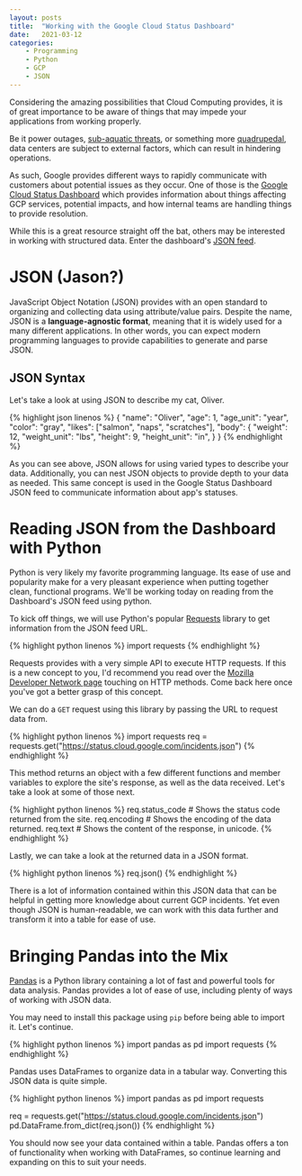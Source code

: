 ```yaml
---
layout: posts
title:  "Working with the Google Cloud Status Dashboard"
date:   2021-03-12
categories: 
    - Programming
    - Python
    - GCP
    - JSON
---
```


Considering the amazing possibilities that Cloud Computing provides, it is of great importance to be aware of things that may impede your applications from working properly. 

Be it power outages, [sub-aquatic threats](https://www.datacenterdynamics.com/en/news/battle-of-the-giants-google-v-shark/), or something more [quadrupedal](https://twitter.com/uhoelzle/status/1263333281891708929), data centers are subject to external factors, which can result in hindering operations.

As such, Google provides different ways to rapidly communicate with customers about potential issues as they occur. One of those is the [Google Cloud Status Dashboard](https://status.cloud.google.com/) which provides information about things affecting GCP services, potential impacts, and how internal teams are handling things to provide resolution.

While this is a great resource straight off the bat, others may be interested in working with structured data. Enter the dashboard's [JSON feed](https://status.cloud.google.com/incidents.json). 

# JSON (Jason?)

JavaScript Object Notation (JSON) provides with an open standard to organizing and collecting data using attribute/value pairs. Despite the name, JSON is a **language-agnostic format**, meaning that it is widely used for a many different applications. In other words, you can expect modern programming languages to provide capabilities to generate and parse JSON.

## JSON Syntax

Let's take a look at using JSON to describe my cat, Oliver.

{% highlight json linenos %}
{
    "name": "Oliver",
    "age": 1,
    "age_unit": "year",
    "color": "gray",
    "likes": ["salmon", "naps", "scratches"],
    "body": {
        "weight": 12,
        "weight_unit": "lbs",
        "height": 9,
        "height_unit": "in",
    }
}
{% endhighlight %}

As you can see above, JSON allows for using varied types to describe your data. Additionally, you can nest JSON objects to provide depth to your data as needed. This same concept is used in the Google Status Dashboard JSON feed to communicate information about app's statuses.

# Reading JSON from the Dashboard with Python

Python is very likely my favorite programming language. Its ease of use and popularity make for a very pleasant experience when putting together clean, functional programs. We'll be working today on reading from the Dashboard's JSON feed using python.

To kick off things, we will use Python's popular [Requests](https://requests.readthedocs.io/en/master/) library to get information from the JSON feed URL. 

{% highlight python linenos %}
import requests
{% endhighlight %}

Requests provides with a very simple API to execute HTTP requests. If this is a new concept to you, I'd recommend you read over the [Mozilla Developer Network page](https://developer.mozilla.org/en-US/docs/Web/HTTP/Methods) touching on HTTP methods. Come back here once you've got a better grasp of this concept.

We can do a `GET` request using this library by passing the URL to request data from.

{% highlight python linenos %}
import requests
req = requests.get("https://status.cloud.google.com/incidents.json")
{% endhighlight %}

This method returns an object with a few different functions and member variables to explore the site's response, as well as the data received. Let's take a look at some of those next.

{% highlight python linenos %}
req.status_code # Shows the status code returned from the site.
req.encoding # Shows the encoding of the data returned.
req.text # Shows the content of the response, in unicode.
{% endhighlight %}

Lastly, we can take a look at the returned data in a JSON format. 

{% highlight python linenos %}
req.json()
{% endhighlight %}

There is a lot of information contained within this JSON data that can be helpful in getting more knowledge about current GCP incidents. Yet even though JSON is human-readable, we can work with this data further and transform it into a table for ease of use.

# Bringing Pandas into the Mix

[Pandas](https://pandas.pydata.org/) is a Python library containing a lot of fast and powerful tools for data analysis. Pandas provides a lot of ease of use, including plenty of ways of working with JSON data. 

You may need to install this package using `pip` before being able to import it. Let's continue.

{% highlight python linenos %}
import pandas as pd
import requests
{% endhighlight %}

Pandas uses DataFrames to organize data in a tabular way. Converting this JSON data is quite simple.

{% highlight python linenos %}
import pandas as pd
import requests

req = requests.get("https://status.cloud.google.com/incidents.json")
pd.DataFrame.from_dict(req.json())
{% endhighlight %}

You should now see your data contained within a table. Pandas offers a ton of functionality when working with DataFrames, so continue learning and expanding on this to suit your needs.